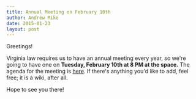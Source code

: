 ```yaml
---
title: Annual Meeting on February 10th
author: Andrew Mike
date: 2015-01-23
layout: post
---
```


Greetings!

Virginia law requires us to have an annual meeting every year, so we're going to have one on **Tuesday, February 10th at 8 PM at the space.** The agenda for the meeting is [here](http://wiki.hacksburg.org/meetings:2014-15_annual_meeting). If there's anything you'd like to add, feel free; it is a wiki, after all.

Hope to see you there!